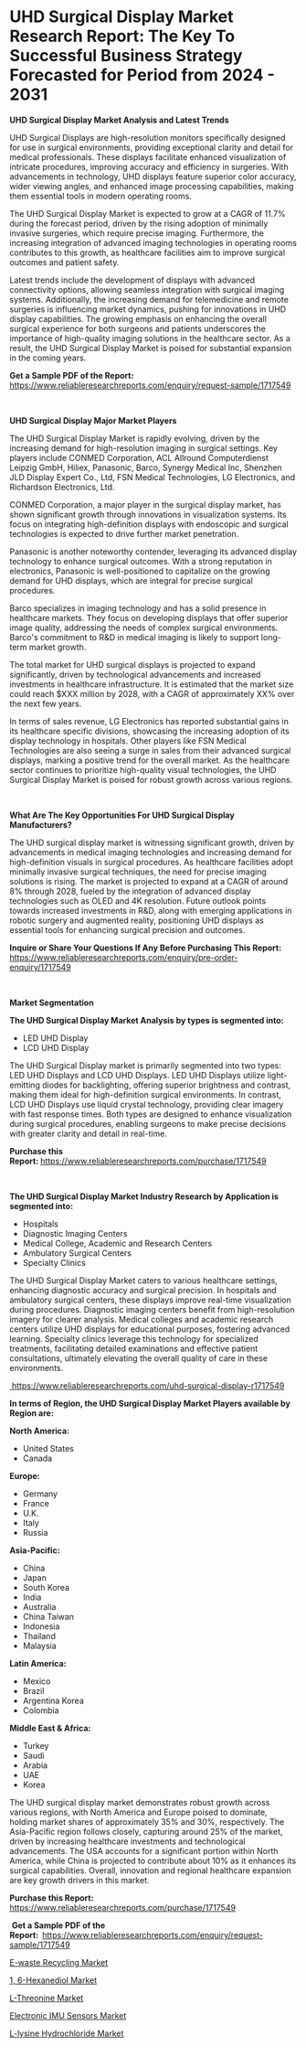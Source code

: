 <p><h1>UHD Surgical Display Market Research Report: The Key To Successful Business Strategy Forecasted for Period from 2024 - 2031</h1></p><p><strong>UHD Surgical Display Market Analysis and Latest Trends</strong></p>
<p><p>UHD Surgical Displays are high-resolution monitors specifically designed for use in surgical environments, providing exceptional clarity and detail for medical professionals. These displays facilitate enhanced visualization of intricate procedures, improving accuracy and efficiency in surgeries. With advancements in technology, UHD displays feature superior color accuracy, wider viewing angles, and enhanced image processing capabilities, making them essential tools in modern operating rooms.</p><p>The UHD Surgical Display Market is expected to grow at a CAGR of 11.7% during the forecast period, driven by the rising adoption of minimally invasive surgeries, which require precise imaging. Furthermore, the increasing integration of advanced imaging technologies in operating rooms contributes to this growth, as healthcare facilities aim to improve surgical outcomes and patient safety. </p><p>Latest trends include the development of displays with advanced connectivity options, allowing seamless integration with surgical imaging systems. Additionally, the increasing demand for telemedicine and remote surgeries is influencing market dynamics, pushing for innovations in UHD display capabilities. The growing emphasis on enhancing the overall surgical experience for both surgeons and patients underscores the importance of high-quality imaging solutions in the healthcare sector. As a result, the UHD Surgical Display Market is poised for substantial expansion in the coming years.</p></p>
<p><strong>Get a Sample PDF of the Report:&nbsp;</strong> <a href="https://www.reliableresearchreports.com/enquiry/request-sample/1717549?utm_campaign=1333&utm_medium=2&utm_source=Github&utm_content=ia&utm_term=14102024&utm_id=uhd-surgical-display">https://www.reliableresearchreports.com/enquiry/request-sample/1717549</a></p>
<p>&nbsp;</p>
<p><strong>UHD Surgical Display Major Market Players</strong></p>
<p><p>The UHD Surgical Display Market is rapidly evolving, driven by the increasing demand for high-resolution imaging in surgical settings. Key players include CONMED Corporation, ACL Allround Computerdienst Leipzig GmbH, Hiliex, Panasonic, Barco, Synergy Medical Inc, Shenzhen JLD Display Expert Co., Ltd, FSN Medical Technologies, LG Electronics, and Richardson Electronics, Ltd. </p><p>CONMED Corporation, a major player in the surgical display market, has shown significant growth through innovations in visualization systems. Its focus on integrating high-definition displays with endoscopic and surgical technologies is expected to drive further market penetration.</p><p>Panasonic is another noteworthy contender, leveraging its advanced display technology to enhance surgical outcomes. With a strong reputation in electronics, Panasonic is well-positioned to capitalize on the growing demand for UHD displays, which are integral for precise surgical procedures.</p><p>Barco specializes in imaging technology and has a solid presence in healthcare markets. They focus on developing displays that offer superior image quality, addressing the needs of complex surgical environments. Barco's commitment to R&D in medical imaging is likely to support long-term market growth.</p><p>The total market for UHD surgical displays is projected to expand significantly, driven by technological advancements and increased investments in healthcare infrastructure. It is estimated that the market size could reach $XXX million by 2028, with a CAGR of approximately XX% over the next few years.</p><p>In terms of sales revenue, LG Electronics has reported substantial gains in its healthcare specific divisions, showcasing the increasing adoption of its display technology in hospitals. Other players like FSN Medical Technologies are also seeing a surge in sales from their advanced surgical displays, marking a positive trend for the overall market. As the healthcare sector continues to prioritize high-quality visual technologies, the UHD Surgical Display Market is poised for robust growth across various regions.</p></p>
<p>&nbsp;</p>
<p><strong>What Are The Key Opportunities For UHD Surgical Display Manufacturers?</strong></p>
<p><p>The UHD surgical display market is witnessing significant growth, driven by advancements in medical imaging technologies and increasing demand for high-definition visuals in surgical procedures. As healthcare facilities adopt minimally invasive surgical techniques, the need for precise imaging solutions is rising. The market is projected to expand at a CAGR of around 8% through 2028, fueled by the integration of advanced display technologies such as OLED and 4K resolution. Future outlook points towards increased investments in R&D, along with emerging applications in robotic surgery and augmented reality, positioning UHD displays as essential tools for enhancing surgical precision and outcomes.</p></p>
<p><strong>Inquire or Share Your Questions If Any Before Purchasing This Report:</strong> <a href="https://www.reliableresearchreports.com/enquiry/pre-order-enquiry/1717549?utm_campaign=1333&utm_medium=2&utm_source=Github&utm_content=ia&utm_term=14102024&utm_id=uhd-surgical-display">https://www.reliableresearchreports.com/enquiry/pre-order-enquiry/1717549</a></p>
<p>&nbsp;</p>
<p><strong>Market Segmentation</strong></p>
<p><strong>The UHD Surgical Display Market Analysis by types is segmented into:</strong></p>
<p><ul><li>LED UHD Display</li><li>LCD UHD Display</li></ul></p>
<p><p>The UHD Surgical Display market is primarily segmented into two types: LED UHD Displays and LCD UHD Displays. LED UHD Displays utilize light-emitting diodes for backlighting, offering superior brightness and contrast, making them ideal for high-definition surgical environments. In contrast, LCD UHD Displays use liquid crystal technology, providing clear imagery with fast response times. Both types are designed to enhance visualization during surgical procedures, enabling surgeons to make precise decisions with greater clarity and detail in real-time.</p></p>
<p><strong>Purchase this Report:&nbsp;</strong><a href="https://www.reliableresearchreports.com/purchase/1717549?utm_campaign=1333&utm_medium=2&utm_source=Github&utm_content=ia&utm_term=14102024&utm_id=uhd-surgical-display">https://www.reliableresearchreports.com/purchase/1717549</a></p>
<p>&nbsp;</p>
<p><strong>The UHD Surgical Display Market Industry Research by Application is segmented into:</strong></p>
<p><ul><li>Hospitals</li><li>Diagnostic Imaging Centers</li><li>Medical College, Academic and Research Centers</li><li>Ambulatory Surgical Centers</li><li>Specialty Clinics</li></ul></p>
<p><p>The UHD Surgical Display Market caters to various healthcare settings, enhancing diagnostic accuracy and surgical precision. In hospitals and ambulatory surgical centers, these displays improve real-time visualization during procedures. Diagnostic imaging centers benefit from high-resolution imagery for clearer analysis. Medical colleges and academic research centers utilize UHD displays for educational purposes, fostering advanced learning. Specialty clinics leverage this technology for specialized treatments, facilitating detailed examinations and effective patient consultations, ultimately elevating the overall quality of care in these environments.</p></p>
<p><a href="https://www.reliableresearchreports.com/uhd-surgical-display-r1717549?utm_campaign=1333&utm_medium=2&utm_source=Github&utm_content=ia&utm_term=14102024&utm_id=uhd-surgical-display">&nbsp;https://www.reliableresearchreports.com/uhd-surgical-display-r1717549</a></p>
<p><strong>In terms of Region, the UHD Surgical Display Market Players available by Region are:</strong></p>
<p>
    <p> <strong> North America: </strong>
        <ul>
            <li>United States</li>
            <li>Canada</li>
        </ul>
        </p> 
    <p> <strong> Europe: </strong>
        <ul>
            <li>Germany</li>
            <li>France</li>
            <li>U.K.</li>
            <li>Italy</li>
            <li>Russia</li>
        </ul>
        </p> 
    <p> <strong> Asia-Pacific: </strong>
        <ul>
            <li>China</li>
            <li>Japan</li>
            <li>South Korea</li>
            <li>India</li>
            <li>Australia</li>
            <li>China Taiwan</li>
            <li>Indonesia</li>
            <li>Thailand</li>
            <li>Malaysia</li>
        </ul>
        </p> 
    <p> <strong> Latin America: </strong>
        <ul>
            <li>Mexico</li>
            <li>Brazil</li>
            <li>Argentina Korea</li>
            <li>Colombia</li>
        </ul>
        </p> 
    <p> <strong> Middle East & Africa: </strong>
        <ul>
            <li>Turkey</li>
            <li>Saudi</li>
            <li>Arabia</li>
            <li>UAE</li>
            <li>Korea</li>
        </ul>
    </p>
    </p>
<p><p>The UHD surgical display market demonstrates robust growth across various regions, with North America and Europe poised to dominate, holding market shares of approximately 35% and 30%, respectively. The Asia-Pacific region follows closely, capturing around 25% of the market, driven by increasing healthcare investments and technological advancements. The USA accounts for a significant portion within North America, while China is projected to contribute about 10% as it enhances its surgical capabilities. Overall, innovation and regional healthcare expansion are key growth drivers in this market.</p></p>
<p><strong>Purchase this Report: </strong><a href="https://www.reliableresearchreports.com/purchase/1717549?utm_campaign=1333&utm_medium=2&utm_source=Github&utm_content=ia&utm_term=14102024&utm_id=uhd-surgical-display">https://www.reliableresearchreports.com/purchase/1717549</a></p>
<p>&nbsp;<strong>Get a Sample PDF of the Report:&nbsp;&nbsp;</strong><a href="https://www.reliableresearchreports.com/enquiry/request-sample/1717549?utm_campaign=1333&utm_medium=2&utm_source=Github&utm_content=ia&utm_term=14102024&utm_id=uhd-surgical-display">https://www.reliableresearchreports.com/enquiry/request-sample/1717549</a></p>
<p><strong></strong></p>
<p><p><a href="https://www.linkedin.com/pulse/global-e-waste-recycling-nexus-sector-confluences-regional-wpdkf?utm_campaign=1333&utm_medium=2&utm_source=Github&utm_content=ia&utm_term=14102024&utm_id=uhd-surgical-display">E-waste Recycling Market</a></p><p><a href="https://www.linkedin.com/pulse/1-6-hexanediol-market-share-size-trends-industry-analysis-edwqf?utm_campaign=1333&utm_medium=2&utm_source=Github&utm_content=ia&utm_term=14102024&utm_id=uhd-surgical-display">1, 6-Hexanediol Market</a></p><p><a href="https://www.linkedin.com/pulse/role-l-threonine-market-applications-pharmaceutical-gradefood-4x6ke?utm_campaign=1333&utm_medium=2&utm_source=Github&utm_content=ia&utm_term=14102024&utm_id=uhd-surgical-display">L-Threonine Market</a></p><p><a href="https://www.linkedin.com/pulse/opportunities-challenges-electronic-imu-sensors-market-strategic-gr6wf?utm_campaign=1333&utm_medium=2&utm_source=Github&utm_content=ia&utm_term=14102024&utm_id=uhd-surgical-display">Electronic IMU Sensors Market</a></p><p><a href="https://www.linkedin.com/pulse/global-l-lysine-hydrochloride-market-exploring-share-trends-yppjf?utm_campaign=1333&utm_medium=2&utm_source=Github&utm_content=ia&utm_term=14102024&utm_id=uhd-surgical-display">L-lysine Hydrochloride Market</a></p></p>